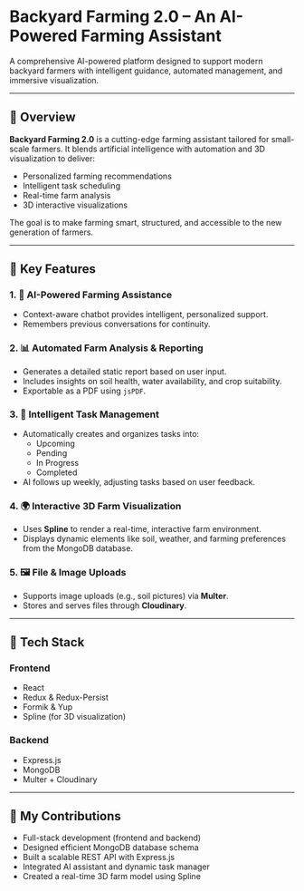 # Backyard Farming 2.0 – An AI-Powered Farming Assistant

A comprehensive AI-powered platform designed to support modern backyard farmers with intelligent guidance, automated management, and immersive visualization.

---

## 🧠 Overview

**Backyard Farming 2.0** is a cutting-edge farming assistant tailored for small-scale farmers. It blends artificial intelligence with automation and 3D visualization to deliver:

- Personalized farming recommendations  
- Intelligent task scheduling  
- Real-time farm analysis  
- 3D interactive visualizations  

The goal is to make farming smart, structured, and accessible to the new generation of farmers.

---

## 🚜 Key Features

### 1. 🤖 AI-Powered Farming Assistance
- Context-aware chatbot provides intelligent, personalized support.
- Remembers previous conversations for continuity.

### 2. 📊 Automated Farm Analysis & Reporting
- Generates a detailed static report based on user input.
- Includes insights on soil health, water availability, and crop suitability.
- Exportable as a PDF using `jsPDF`.

### 3. 📆 Intelligent Task Management
- Automatically creates and organizes tasks into:  
  - Upcoming  
  - Pending  
  - In Progress  
  - Completed
- AI follows up weekly, adjusting tasks based on user feedback.

### 4. 🌍 Interactive 3D Farm Visualization
- Uses **Spline** to render a real-time, interactive farm environment.
- Displays dynamic elements like soil, weather, and farming preferences from the MongoDB database.

### 5. 🖼️ File & Image Uploads
- Supports image uploads (e.g., soil pictures) via **Multer**.
- Stores and serves files through **Cloudinary**.

---

## 🧰 Tech Stack

### Frontend
- React  
- Redux & Redux-Persist  
- Formik & Yup  
- Spline (for 3D visualization)

### Backend
- Express.js  
- MongoDB  
- Multer + Cloudinary

---

## 🚀 My Contributions

- Full-stack development (frontend and backend)
- Designed efficient MongoDB database schema
- Built a scalable REST API with Express.js
- Integrated AI assistant and dynamic task manager
- Created a real-time 3D farm model using Spline
